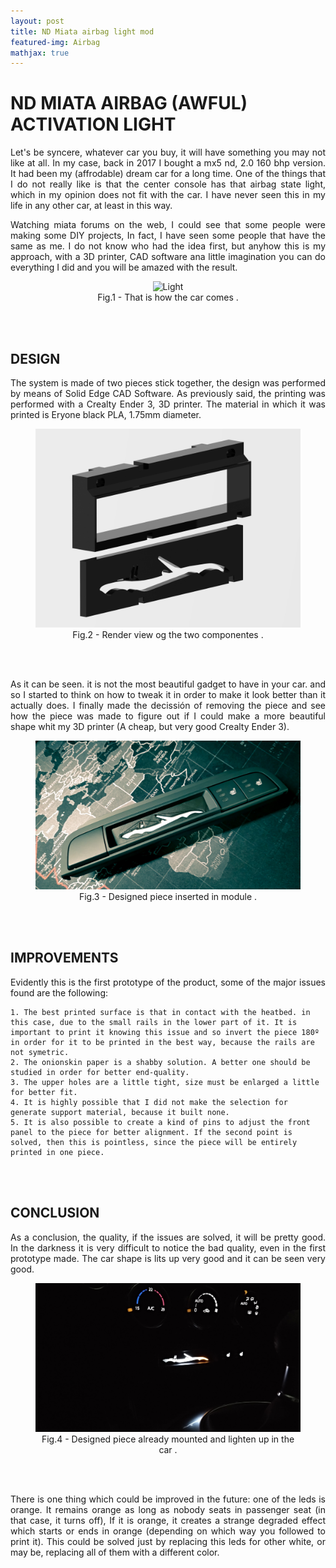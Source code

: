 ```yaml
---
layout: post
title: ND Miata airbag light mod
featured-img: Airbag
mathjax: true
---
```


# ND MIATA AIRBAG (AWFUL) ACTIVATION LIGHT
 <p align="justify">
    Let's be syncere, whatever car you buy, it will have something you may not like at all. In my case, back in 2017 I bought a mx5 nd, 2.0 160 bhp version. It had been my (affrodable) dream car for a long time. One of the things that I do not really like is that the center console has that airbag state light, which in my opinion does not fit with the car. I have never seen this in my life in any other car, at least in this way. 
 </p>
 <p align="justify">
    Watching miata forums on the web, I could see that some people were making some DIY projects, In fact, I have seen some people that have the same as me. I do not know who had the idea first, but anyhow this is my approach, with a 3D printer, CAD software ana little imagination you can do everything I did and you will be amazed with the result.
 </p>
<figure>
    <div align = "center"><img src="https://images0.autocasion.com/unsafe/700x/unoauto/09/2245/9ffa1167c661ae018ea1eb78cdab1dff4cf114d3.jpeg" alt="Light" class="center">
    <figcaption>Fig.1 - That is how the car comes .</figcaption>
    </div>
</figure>
<br/><br/>

## DESIGN
<p align="justify">
    The system is made of two pieces stick together, the design was performed by means of Solid Edge CAD Software. As previously said, the printing was performed with a Crealty Ender 3, 3D printer. The material in which it was printed is Eryone black PLA, 1.75mm diameter. 
 </p>
<figure>
    <div align = "center"><img src="https://raw.githubusercontent.com/jmtorrente/jmtorrente.github.io/master/assets/img/Article_image/Airbag_3.jpg" alt="Lighten" class="center">
    <figcaption>Fig.2 - Render view og the two componentes  .</figcaption>
    </div>
</figure>
<br/><br/>
<p align="justify">
    As it can be seen. it is not the most beautiful gadget to have in your car. and so I started to think on how to tweak it in order to make it look better than it actually does. I finally made the decissión of removing the piece and see how the piece was made to figure out if I could make a more beautiful shape whit my 3D printer (A cheap, but very good Crealty Ender 3).
 </p>
<figure>
    <div align = "center"><img src="https://raw.githubusercontent.com/jmtorrente/jmtorrente.github.io/master/assets/img/Article_image/Airbag_1.jpg" alt="Lighten" class="center">
    <figcaption>Fig.3 - Designed piece inserted in module .</figcaption>
    </div>
</figure>
<br/><br/>

## IMPROVEMENTS
<p align="justify">
    Evidently this is the first prototype of the product, some of the major issues found are the following:

    1. The best printed surface is that in contact with the heatbed. in this case, due to the small rails in the lower part of it. It is important to print it knowing this issue and so invert the piece 180º in order for it to be printed in the best way, because the rails are not symetric.
    2. The onionskin paper is a shabby solution. A better one should be studied in order for better end-quality.
    3. The upper holes are a little tight, size must be enlarged a little for better fit.
    4. It is highly possible that I did not make the selection for generate support material, because it built none.
    5. It is also possible to create a kind of pins to adjust the front panel to the piece for better alignment. If the second point is solved, then this is pointless, since the piece will be entirely printed in one piece.
 </p>
<br/><br/>

## CONCLUSION
<p align="justify">
    As a conclusion, the quality, if the issues are solved, it will be pretty good. In the darkness it is very difficult to notice the bad quality, even in the first prototype made. The car shape is lits up very good and it can be seen very good.
</p>
<figure>
    <div align = "center"><img src="https://raw.githubusercontent.com/jmtorrente/jmtorrente.github.io/master/assets/img/Article_image/Airbag_2.jpg" alt="Lighten" class="center">
    <figcaption>Fig.4 - Designed piece already mounted and lighten up in the car .</figcaption>
    </div>
</figure>
<br/><br/>
<p align="justify">
    There is one thing which could be improved in the future: one of the leds is orange. It remains orange as long as nobody seats in passenger seat (in that case, it turns off), If it is orange, it creates a strange degraded effect which starts or ends in orange (depending on which way you followed to print it). This could be solved just by replacing this leds for other white, or may be, replacing all of them with a different color.
</p>

